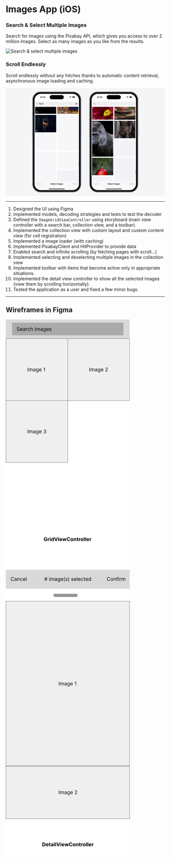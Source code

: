 # Images App (iOS)

### Search & Select Multiple Images
Search for images using the Pixabay API, which gives you access to over 2 million images. Select as many images as you like from the results.

![Search & select multiple images](/res/multiple/multiple_q_multiple_selected.png)


### Scroll Endlessly
Scroll endlessly without any hitches thanks to automatic content retrieval, asynchronous image loading and caching.

![Scroll endlessly with async image loading and caching](/res/multiple/multiple_q_loading.png)


---

1. Designed the UI using Figma
2. Implemented models, decoding strategies and tests to test the decoder
3. Defined the `ImageGridViewController` using storyboard (main view controller with a search bar, collection view, and a toolbar).
4. Implemented the collection view with custom layout and custom content view (for cell registration)
5. Implemented a image loader (with caching)
6. Implemented PixabayClient and HitProvider to provide data
7. Enabled search and infinite scrolling (by fetching pages with scroll...)
8. Implemented selecting and deselecting multiple images in the collection view
8. Implemented toolbar with items that become active only in appropriate situations.
9. Implemented the detail view controller to show all the selected images (view them by scrolling horizontally).
10. Tested the application as a user and fixed a few minor bugs.

---

## Wireframes in Figma
![GridViewController](/res/GridViewController.png)
![DetailViewController](/res/DetailViewController.png)
